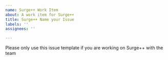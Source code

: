 ```yaml
---
name: Surge++ Work Item
about: A work item for Surge++
title: Surge++ Name your Issue
labels: ''
assignees: ''

---
```


Please only use this issue template if you are working on Surge++ with the team
